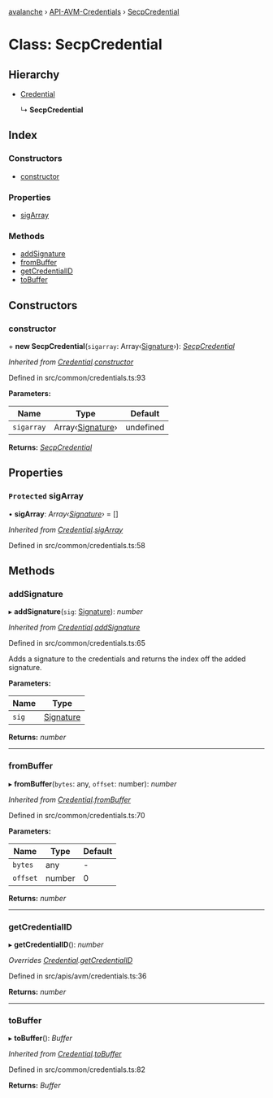 [avalanche](../README.md) › [API-AVM-Credentials](../modules/api_avm_credentials.md) › [SecpCredential](api_avm_credentials.secpcredential.md)

# Class: SecpCredential

## Hierarchy

* [Credential](common_signature.credential.md)

  ↳ **SecpCredential**

## Index

### Constructors

* [constructor](api_avm_credentials.secpcredential.md#constructor)

### Properties

* [sigArray](api_avm_credentials.secpcredential.md#protected-sigarray)

### Methods

* [addSignature](api_avm_credentials.secpcredential.md#addsignature)
* [fromBuffer](api_avm_credentials.secpcredential.md#frombuffer)
* [getCredentialID](api_avm_credentials.secpcredential.md#getcredentialid)
* [toBuffer](api_avm_credentials.secpcredential.md#tobuffer)

## Constructors

###  constructor

\+ **new SecpCredential**(`sigarray`: Array‹[Signature](common_signature.signature.md)›): *[SecpCredential](api_avm_credentials.secpcredential.md)*

*Inherited from [Credential](common_signature.credential.md).[constructor](common_signature.credential.md#constructor)*

Defined in src/common/credentials.ts:93

**Parameters:**

Name | Type | Default |
------ | ------ | ------ |
`sigarray` | Array‹[Signature](common_signature.signature.md)› | undefined |

**Returns:** *[SecpCredential](api_avm_credentials.secpcredential.md)*

## Properties

### `Protected` sigArray

• **sigArray**: *Array‹[Signature](common_signature.signature.md)›* = []

*Inherited from [Credential](common_signature.credential.md).[sigArray](common_signature.credential.md#protected-sigarray)*

Defined in src/common/credentials.ts:58

## Methods

###  addSignature

▸ **addSignature**(`sig`: [Signature](common_signature.signature.md)): *number*

*Inherited from [Credential](common_signature.credential.md).[addSignature](common_signature.credential.md#addsignature)*

Defined in src/common/credentials.ts:65

Adds a signature to the credentials and returns the index off the added signature.

**Parameters:**

Name | Type |
------ | ------ |
`sig` | [Signature](common_signature.signature.md) |

**Returns:** *number*

___

###  fromBuffer

▸ **fromBuffer**(`bytes`: any, `offset`: number): *number*

*Inherited from [Credential](common_signature.credential.md).[fromBuffer](common_signature.credential.md#frombuffer)*

Defined in src/common/credentials.ts:70

**Parameters:**

Name | Type | Default |
------ | ------ | ------ |
`bytes` | any | - |
`offset` | number | 0 |

**Returns:** *number*

___

###  getCredentialID

▸ **getCredentialID**(): *number*

*Overrides [Credential](common_signature.credential.md).[getCredentialID](common_signature.credential.md#abstract-getcredentialid)*

Defined in src/apis/avm/credentials.ts:36

**Returns:** *number*

___

###  toBuffer

▸ **toBuffer**(): *Buffer*

*Inherited from [Credential](common_signature.credential.md).[toBuffer](common_signature.credential.md#tobuffer)*

Defined in src/common/credentials.ts:82

**Returns:** *Buffer*
